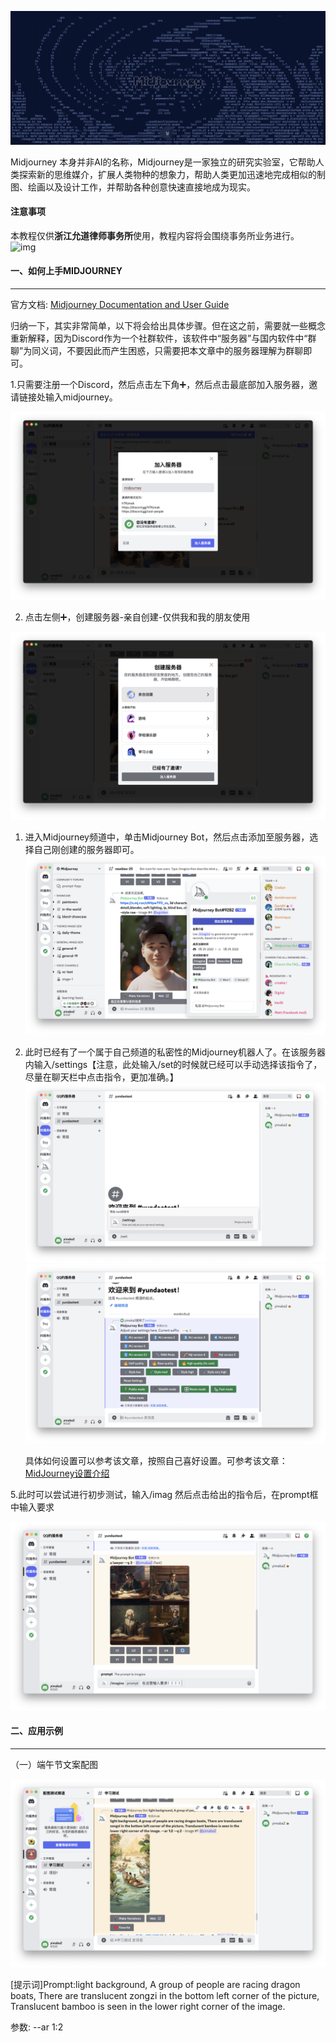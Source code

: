 

   ![截屏2023-05-06 00.04.21](https://raw.githubusercontent.com/SuperLande/KM-Img/main/%E6%88%AA%E5%B1%8F2023-05-06%2000.04.21.png)

Midjourney 本身并非AI的名称，Midjourney是一家独立的研究实验室，它帮助人类探索新的思维媒介，扩展人类物种的想象力，帮助人类更加迅速地完成相似的制图、绘画以及设计工作，并帮助各种创意快速直接地成为现实。

#### 注意事项

   本教程仅供**浙江允道律师事务所**使用，教程内容将会围绕事务所业务进行。
   ![img](http://www.yundaolvshi.com/images/logo.png)

#### 一、如何上手MIDJOURNEY

---

官方文档: [Midjourney Documentation and User Guide](https://docs.midjourney.com/) 

  归纳一下，其实非常简单，以下将会给出具体步骤。但在这之前，需要就一些概念重新解释，因为Discord作为一个社群软件，该软件中“服务器”与国内软件中“群聊”为同义词，不要因此而产生困惑，只需要把本文章中的服务器理解为群聊即可。

  1.只需要注册一个Discord，然后点击左下角➕，然后点击最底部加入服务器，邀请链接处输入midjourney。

![aaa](https://raw.githubusercontent.com/SuperLande/KM-Img/main/aaa.png)

2. 点击左侧➕，创建服务器-亲自创建-仅供我和我的朋友使用

![截屏2023-05-06 01.05.11](https://raw.githubusercontent.com/SuperLande/KM-Img/main/%E6%88%AA%E5%B1%8F2023-05-06%2001.05.11.png)

1. 进入Midjourney频道中，单击Midjourney Bot，然后点击添加至服务器，选择自己刚创建的服务器即可。![截屏2023-05-06 01.07.15](https://raw.githubusercontent.com/SuperLande/KM-Img/main/%E6%88%AA%E5%B1%8F2023-05-06%2001.07.15.png)
2. 此时已经有了一个属于自己频道的私密性的Midjourney机器人了。在该服务器内输入/settings【注意，此处输入/set的时候就已经可以手动选择该指令了，尽量在聊天栏中点击指令，更加准确。】![截屏2023-05-06 01.13.42](https://raw.githubusercontent.com/SuperLande/KM-Img/main/%E6%88%AA%E5%B1%8F2023-05-06%2001.13.42.png)![截屏2023-05-06 01.13.57](https://raw.githubusercontent.com/SuperLande/KM-Img/main/%E6%88%AA%E5%B1%8F2023-05-06%2001.13.57.png)

   具体如何设置可以参考该文章，按照自己喜好设置。可参考该文章：[MidJourney设置介绍](evernote:///view/47712056/s72/a1fbb51a-d453-4ddc-bce4-fd04f7216477/a1fbb51a-d453-4ddc-bce4-fd04f7216477/)

  5.此时可以尝试进行初步测试，输入/imag 然后点击给出的指令后，在prompt框中输入要求 

![截屏2023-05-06 01.18.31](https://raw.githubusercontent.com/SuperLande/KM-Img/main/%E6%88%AA%E5%B1%8F2023-05-06%2001.18.31.png)

#### 二、应用示例

---

（一）端午节文案配图

![截屏2023-05-06 22.20.00](https://raw.githubusercontent.com/SuperLande/KM-Img/main/%E6%88%AA%E5%B1%8F2023-05-06%2022.20.00.png)

  [提示词]Prompt:light background, A group of people are racing dragon boats, There are translucent zongzi in the bottom left corner of the picture, Translucent bamboo is seen in the lower right corner of the image.

   参数: --ar 1:2 
